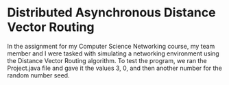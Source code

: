 # Distributed Asynchronous Distance Vector Routing
In the assignment for my Computer Science Networking course, my team member and I were tasked with simulating a networking environment using the Distance Vector Routing algorithm.
To test the program, we ran the Project.java file and gave it the values 3, 0, and then another number for the random number seed.
